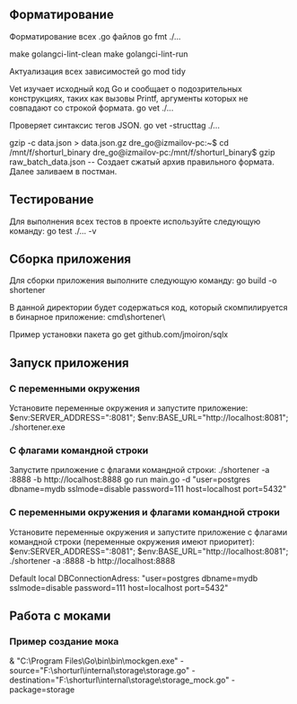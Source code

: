 ## Форматирование
Форматирование всех .go файлов
go fmt ./...

make golangci-lint-clean
make golangci-lint-run

Актуализация всех зависимостей
go mod tidy

Vet изучает исходный код Go и сообщает о подозрительных конструкциях, таких как вызовы Printf, аргументы которых не совпадают со строкой формата.
go vet ./...

Проверяет синтаксис тегов JSON.
go vet -structtag ./...

gzip -c data.json > data.json.gz
dre_go@izmailov-pc:~$ cd /mnt/f/shorturl_binary
dre_go@izmailov-pc:/mnt/f/shorturl_binary$ gzip raw_batch_data.json
-- Создает сжатый архив правильного формата. Далее заливаем в постман.

## Тестирование

Для выполнения всех тестов в проекте используйте следующую команду:
go test ./... -v

## Сборка приложения
Для сборки приложения выполните следующую команду:
go build -o shortener

В данной директории будет содержаться код, который скомпилируется в бинарное приложение:
cmd\shortener\

Пример установки пакета
go get github.com/jmoiron/sqlx

## Запуск приложения

### С переменными окружения
Установите переменные окружения и запустите приложение:
\$env\:SERVER_ADDRESS=":8081"; \$env\:BASE_URL="http://localhost:8081"; ./shortener.exe

### С флагами командной строки
Запустите приложение с флагами командной строки:
./shortener -a :8888 -b http://localhost:8888
go run main.go -d "user=postgres dbname=mydb sslmode=disable password=111 host=localhost port=5432"

### С переменными окружения и флагами командной строки
Установите переменные окружения и запустите приложение с флагами командной строки (переменные окружения имеют приоритет):
\$env\:SERVER_ADDRESS=":8081"; \$env\:BASE_URL="http://localhost:8081"; ./shortener -a :8888 -b http://localhost:8888

Default local DBConnectionAdress:
"user=postgres dbname=mydb sslmode=disable password=111 host=localhost port=5432"

## Работа с моками

### Пример создание мока
& "C:\Program Files\Go\bin\bin\mockgen.exe" -source="F:\shorturl\internal\storage\storage.go" -destination="F:\shorturl\internal\storage\storage_mock.go" -package=storage